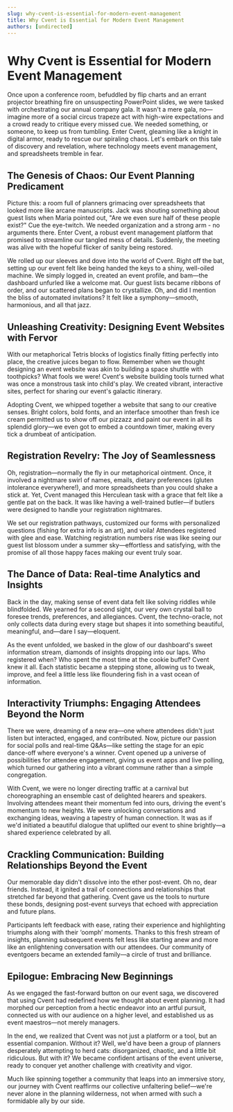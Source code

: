 ```yaml
---
slug: why-cvent-is-essential-for-modern-event-management
title: Why Cvent is Essential for Modern Event Management
authors: [undirected]
---
```



# Why Cvent is Essential for Modern Event Management

Once upon a conference room, befuddled by flip charts and an errant projector breathing fire on unsuspecting PowerPoint slides, we were tasked with orchestrating our annual company gala. It wasn't a mere gala, no—imagine more of a social circus trapeze act with high-wire expectations and a crowd ready to critique every missed cue. We needed something, or someone, to keep us from tumbling. Enter Cvent, gleaming like a knight in digital armor, ready to rescue our spiraling chaos. Let's embark on this tale of discovery and revelation, where technology meets event management, and spreadsheets tremble in fear.

## The Genesis of Chaos: Our Event Planning Predicament

Picture this: a room full of planners grimacing over spreadsheets that looked more like arcane manuscripts. Jack was shouting something about guest lists when Maria pointed out, "Are we even sure half of these people exist?" Cue the eye-twitch. We needed organization and a strong arm - no arguments there. Enter Cvent, a robust event management platform that promised to streamline our tangled mess of details. Suddenly, the meeting was alive with the hopeful flicker of sanity being restored.

We rolled up our sleeves and dove into the world of Cvent. Right off the bat, setting up our event felt like being handed the keys to a shiny, well-oiled machine. We simply logged in, created an event profile, and bam—the dashboard unfurled like a welcome mat. Our guest lists became ribbons of order, and our scattered plans began to crystallize. Oh, and did I mention the bliss of automated invitations? It felt like a symphony—smooth, harmonious, and all that jazz.

## Unleashing Creativity: Designing Event Websites with Fervor

With our metaphorical Tetris blocks of logistics finally fitting perfectly into place, the creative juices began to flow. Remember when we thought designing an event website was akin to building a space shuttle with toothpicks? What fools we were! Cvent's website building tools turned what was once a monstrous task into child's play. We created vibrant, interactive sites, perfect for sharing our event's galactic itinerary.

Adopting Cvent, we whipped together a website that sang to our creative senses. Bright colors, bold fonts, and an interface smoother than fresh ice cream permitted us to show off our pizzazz and paint our event in all its splendid glory—we even got to embed a countdown timer, making every tick a drumbeat of anticipation.

## Registration Revelry: The Joy of Seamlessness

Oh, registration—normally the fly in our metaphorical ointment. Once, it involved a nightmare swirl of names, emails, dietary preferences (gluten intolerance everywhere!), and more spreadsheets than you could shake a stick at. Yet, Cvent managed this Herculean task with a grace that felt like a gentle pat on the back. It was like having a well-trained butler—if butlers were designed to handle your registration nightmares.

We set our registration pathways, customized our forms with personalized questions (fishing for extra info is an art), and voila! Attendees registered with glee and ease. Watching registration numbers rise was like seeing our guest list blossom under a summer sky—effortless and satisfying, with the promise of all those happy faces making our event truly soar.

## The Dance of Data: Real-time Analytics and Insights

Back in the day, making sense of event data felt like solving riddles while blindfolded. We yearned for a second sight, our very own crystal ball to foresee trends, preferences, and allegiances. Cvent, the techno-oracle, not only collects data during every stage but shapes it into something beautiful, meaningful, and—dare I say—eloquent.

As the event unfolded, we basked in the glow of our dashboard's sweet information stream, diamonds of insights dropping into our laps. Who registered when? Who spent the most time at the cookie buffet? Cvent knew it all. Each statistic became a stepping stone, allowing us to tweak, improve, and feel a little less like floundering fish in a vast ocean of information.

## Interactivity Triumphs: Engaging Attendees Beyond the Norm

There we were, dreaming of a new era—one where attendees didn't just listen but interacted, engaged, and contributed. Now, picture our passion for social polls and real-time Q&As—like setting the stage for an epic dance-off where everyone's a winner. Cvent opened up a universe of possibilities for attendee engagement, giving us event apps and live polling, which turned our gathering into a vibrant commune rather than a simple congregation.

With Cvent, we were no longer directing traffic at a carnival but choreographing an ensemble cast of delighted hearers and speakers. Involving attendees meant their momentum fed into ours, driving the event's momentum to new heights. We were unlocking conversations and exchanging ideas, weaving a tapestry of human connection. It was as if we'd initiated a beautiful dialogue that uplifted our event to shine brightly—a shared experience celebrated by all.

## Crackling Communication: Building Relationships Beyond the Event

Our memorable day didn't dissolve into the ether post-event. Oh no, dear friends. Instead, it ignited a trail of connections and relationships that stretched far beyond that gathering. Cvent gave us the tools to nurture these bonds, designing post-event surveys that echoed with appreciation and future plans.

Participants left feedback with ease, rating their experience and highlighting triumphs along with their ‘oomph’ moments. Thanks to this fresh stream of insights, planning subsequent events felt less like starting anew and more like an enlightening conversation with our attendees. Our community of eventgoers became an extended family—a circle of trust and brilliance.

## Epilogue: Embracing New Beginnings

As we engaged the fast-forward button on our event saga, we discovered that using Cvent had redefined how we thought about event planning. It had morphed our perception from a hectic endeavor into an artful pursuit, connected us with our audience on a higher level, and established us as event maestros—not merely managers.

In the end, we realized that Cvent was not just a platform or a tool, but an essential companion. Without it? Well, we'd have been a group of planners desperately attempting to herd cats: disorganized, chaotic, and a little bit ridiculous. But with it? We became confident artisans of the event universe, ready to conquer yet another challenge with creativity and vigor.

Much like spinning together a community that leaps into an immersive story, our journey with Cvent reaffirms our collective unfaltering belief—we're never alone in the planning wilderness, not when armed with such a formidable ally by our side.